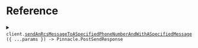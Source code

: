 # Reference

<details><summary><code>client.<a href="/src/Client.ts">sendAnRcsMessageToASpecifiedPhoneNumberAndWithASpecifiedMessage</a>({ ...params }) -> Pinnacle.PostSendResponse</code></summary>
<dl>
<dd>

#### 🔌 Usage

<dl>
<dd>

<dl>
<dd>

```typescript
await client.sendAnRcsMessageToASpecifiedPhoneNumberAndWithASpecifiedMessage({});
```

</dd>
</dl>
</dd>
</dl>

#### ⚙️ Parameters

<dl>
<dd>

<dl>
<dd>

**request:** `Pinnacle.PostSendRequestBody`

</dd>
</dl>

<dl>
<dd>

**requestOptions:** `PinnacleClient.RequestOptions`

</dd>
</dl>
</dd>
</dl>

</dd>
</dl>
</details>

##
